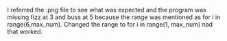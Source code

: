 I referred the .png file to see what was expected and the program was missing fizz at 3 and buss at 5 because the range was mentioned as for i in range(6,max_num). Changed the range to for i in range(1, max_num) nad that worked.